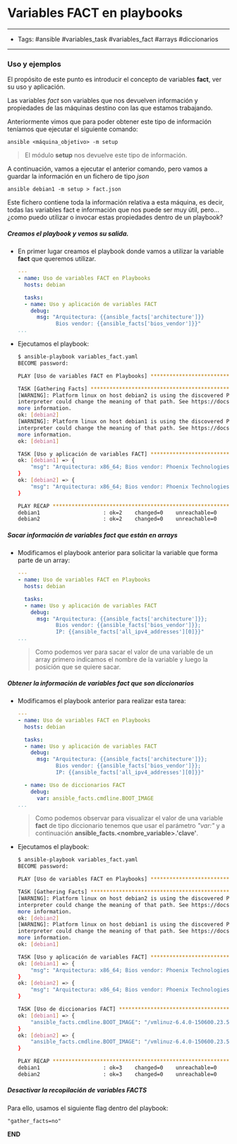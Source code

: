 # Variables FACT en playbooks

-----
- Tags: #ansible #variables_task #variables_fact #arrays #diccionarios 
-----

### Uso y ejemplos

El propósito de este punto es introducir el concepto de variables **fact**, ver su uso y aplicación. 

Las variables *fact* son variables que nos devuelven información y propiedades de las máquinas destino con las que estamos trabajando. 

Anteriormente vimos que para poder obtener este tipo de información teníamos que ejecutar el siguiente comando:

	ansible <máquina_objetivo> -m setup

> El módulo **setup** nos devuelve este tipo de información.

A continuación, vamos a ejecutar el anterior comando, pero vamos a guardar la información en un fichero de tipo *json*

	ansible debian1 -m setup > fact.json

Este fichero contiene toda la información relativa a esta máquina, es decir, todas las variables fact e información que nos puede ser muy útil, pero... ¿como puedo utilizar o invocar estas propiedades dentro de un playbook?

##### Creamos el playbook y vemos su salida.

- En primer lugar creamos el playbook donde vamos a utilizar la variable **fact** que queremos utilizar. 

	```yaml
	---
	- name: Uso de variables FACT en Playbooks
	  hosts: debian
	
	  tasks:
	  - name: Uso y aplicación de variables FACT
	    debug:
	      msg: "Arquitectura: {{ansible_facts['architecture']}} 
	            Bios vendor: {{ansible_facts['bios_vendor']}}"
	...
	```

- Ejecutamos el playbook:

	```bash
	$ ansible-playbook variables_fact.yaml 
	BECOME password: 
	
	PLAY [Uso de variables FACT en Playbooks] ************************************************************************************************************
	
	TASK [Gathering Facts] *******************************************************************************************************************************
	[WARNING]: Platform linux on host debian2 is using the discovered Python interpreter at /usr/bin/python3.9, but future installation of another Python
	interpreter could change the meaning of that path. See https://docs.ansible.com/ansible-core/2.18/reference_appendices/interpreter_discovery.html for
	more information.
	ok: [debian2]
	[WARNING]: Platform linux on host debian1 is using the discovered Python interpreter at /usr/bin/python3.9, but future installation of another Python
	interpreter could change the meaning of that path. See https://docs.ansible.com/ansible-core/2.18/reference_appendices/interpreter_discovery.html for
	more information.
	ok: [debian1]
	
	TASK [Uso y aplicación de variables FACT] ************************************************************************************************************
	ok: [debian1] => {
	    "msg": "Arquitectura: x86_64; Bios vendor: Phoenix Technologies LTD"
	}
	ok: [debian2] => {
	    "msg": "Arquitectura: x86_64; Bios vendor: Phoenix Technologies LTD"
	}
	
	PLAY RECAP *******************************************************************************************************************************************
	debian1                    : ok=2    changed=0    unreachable=0    failed=0    skipped=0    rescued=0    ignored=0   
	debian2                    : ok=2    changed=0    unreachable=0    failed=0    skipped=0    rescued=0    ignored=0
	```

##### Sacar información de variables fact que están en **arrays**

- Modificamos el playbook anterior para solicitar la variable que forma parte de un array:

	```yaml
	---
	- name: Uso de variables FACT en Playbooks
	  hosts: debian
	
	  tasks:
	  - name: Uso y aplicación de variables FACT
	    debug:
	      msg: "Arquitectura: {{ansible_facts['architecture']}};
	            Bios vendor: {{ansible_facts['bios_vendor']}}; 
	            IP: {{ansible_facts['all_ipv4_addresses'][0]}}"
	...
	```

	> Como podemos ver para sacar el valor de una variable de un array primero indicamos el nombre de la variable y luego la posición que se quiere sacar. 


##### Obtener la información de variables fact que son **diccionarios**

- Modificamos el playbook anterior para realizar esta tarea:

	```yaml
	---
	- name: Uso de variables FACT en Playbooks
	  hosts: debian
	
	  tasks:
	  - name: Uso y aplicación de variables FACT
	    debug:
	      msg: "Arquitectura: {{ansible_facts['architecture']}};
	            Bios vendor: {{ansible_facts['bios_vendor']}}; 
	            IP: {{ansible_facts['all_ipv4_addresses'][0]}}"
	
	  - name: Uso de diccionarios FACT
	    debug:
	      var: ansible_facts.cmdline.BOOT_IMAGE
	...
	```

	> Como podemos observar para visualizar el valor de una variable **fact** de tipo diccionario tenemos que usar el parámetro *"var:"* y a continuación **ansible_facts.<nombre_variable>.'clave'**.

- Ejecutamos el playbook:

	```bash
	$ ansible-playbook variables_fact.yaml 
	BECOME password: 
	
	PLAY [Uso de variables FACT en Playbooks] ************************************************************************************************************
	
	TASK [Gathering Facts] *******************************************************************************************************************************
	[WARNING]: Platform linux on host debian2 is using the discovered Python interpreter at /usr/bin/python3.9, but future installation of another Python
	interpreter could change the meaning of that path. See https://docs.ansible.com/ansible-core/2.18/reference_appendices/interpreter_discovery.html for
	more information.
	ok: [debian2]
	[WARNING]: Platform linux on host debian1 is using the discovered Python interpreter at /usr/bin/python3.9, but future installation of another Python
	interpreter could change the meaning of that path. See https://docs.ansible.com/ansible-core/2.18/reference_appendices/interpreter_discovery.html for
	more information.
	ok: [debian1]
	
	TASK [Uso y aplicación de variables FACT] ************************************************************************************************************
	ok: [debian1] => {
	    "msg": "Arquitectura: x86_64; Bios vendor: Phoenix Technologies LTD; IP: 172.18.0.2"
	}
	ok: [debian2] => {
	    "msg": "Arquitectura: x86_64; Bios vendor: Phoenix Technologies LTD; IP: 172.18.0.3"
	}
	
	TASK [Uso de diccionarios FACT] **********************************************************************************************************************
	ok: [debian1] => {
	    "ansible_facts.cmdline.BOOT_IMAGE": "/vmlinuz-6.4.0-150600.23.53-default"
	}
	ok: [debian2] => {
	    "ansible_facts.cmdline.BOOT_IMAGE": "/vmlinuz-6.4.0-150600.23.53-default"
	}
	
	PLAY RECAP *******************************************************************************************************************************************
	debian1                    : ok=3    changed=0    unreachable=0    failed=0    skipped=0    rescued=0    ignored=0   
	debian2                    : ok=3    changed=0    unreachable=0    failed=0    skipped=0    rescued=0    ignored=0
	```

##### Desactivar la recopilación de variables **FACTS**

Para ello, usamos el siguiente flag dentro del playbook:

	"gather_facts=no"


**END**
